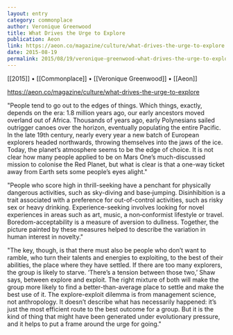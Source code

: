 ```yaml
---
layout: entry
category: commonplace
author: Veronique Greenwood
title: What Drives the Urge to Explore
publication: Aeon
link: https://aeon.co/magazine/culture/what-drives-the-urge-to-explore
date: 2015-08-19
permalink: 2015/08/19/veronique-greenwood-what-drives-the-urge-to-explore
---
```


[[2015]] • [[Commonplace]] • [[Veronique Greenwood]] • [[Aeon]]

https://aeon.co/magazine/culture/what-drives-the-urge-to-explore

"People tend to go out to the edges of things. Which things, exactly, depends on the era: 1.8 million years ago, our early ancestors moved overland out of Africa. Thousands of years ago, early Polynesians sailed outrigger canoes over the horizon, eventually populating the entire Pacific. In the late 19th century, nearly every year a new batch of European explorers headed northwards, throwing themselves into the jaws of the ice. Today, the planet’s atmosphere seems to be the edge of choice. It is not clear how many people applied to be on Mars One’s much-discussed mission to colonise the Red Planet, but what is clear is that a one-way ticket away from Earth sets some people’s eyes alight."
 
"People who score high in thrill-seeking have a penchant for physically dangerous activities, such as sky-diving and base‑jumping. Disinhibition is a trait associated with a preference for out-of-control activities, such as risky sex or heavy drinking. Experience-seeking involves looking for novel experiences in areas such as art, music, a non‑conformist lifestyle or travel. Boredom-acceptability is a measure of aversion to dullness. Together, the picture painted by these measures helped to describe the variation in human interest in novelty."

"The key, though, is that there must also be people who don’t want to ramble, who turn their talents and energies to exploiting, to the best of their abilities, the place where they have settled. If there are too many explorers, the group is likely to starve. ‘There’s a tension between those two,’ Shaw says, between explore and exploit. The right mixture of both will make the group more likely to find a better-than-average place to settle and make the best use of it. The explore-exploit dilemma is from management science, not anthropology. It doesn’t describe what has necessarily happened: it’s just the most efficient route to the best outcome for a group. But it is the kind of thing that might have been generated under evolutionary pressure, and it helps to put a frame around the urge for going."
